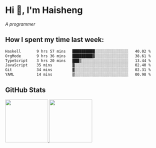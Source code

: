 
# Hi 👋, I'm Haisheng

*A programmer*



## How I spent my time last week:
<!--START_SECTION:waka-->

```txt
Haskell       9 hrs 57 mins   ██████████░░░░░░░░░░░░░░░   40.02 %
OrgMode       9 hrs 36 mins   █████████▓░░░░░░░░░░░░░░░   38.61 %
TypeScript    3 hrs 20 mins   ███▒░░░░░░░░░░░░░░░░░░░░░   13.44 %
JavaScript    35 mins         ▓░░░░░░░░░░░░░░░░░░░░░░░░   02.40 %
Git           34 mins         ▓░░░░░░░░░░░░░░░░░░░░░░░░   02.31 %
YAML          14 mins         ▒░░░░░░░░░░░░░░░░░░░░░░░░   00.98 %
```

<!--END_SECTION:waka-->

## GitHub Stats

<a href="https://github.com/hw202207">
  <img height="137px" src="https://github-readme-stats.vercel.app/api?username=hw202207&hide_title=false&hide_border=true&show_icons=true&include_all_commits=true&count_private=true&line_height=21&theme=" />
  <img height="137px" src="https://github-readme-stats.vercel.app/api/top-langs/?username=hw202207&hide_title=true&hide_border=true&layout=compact&langs_count=6&theme=" />
</a>

